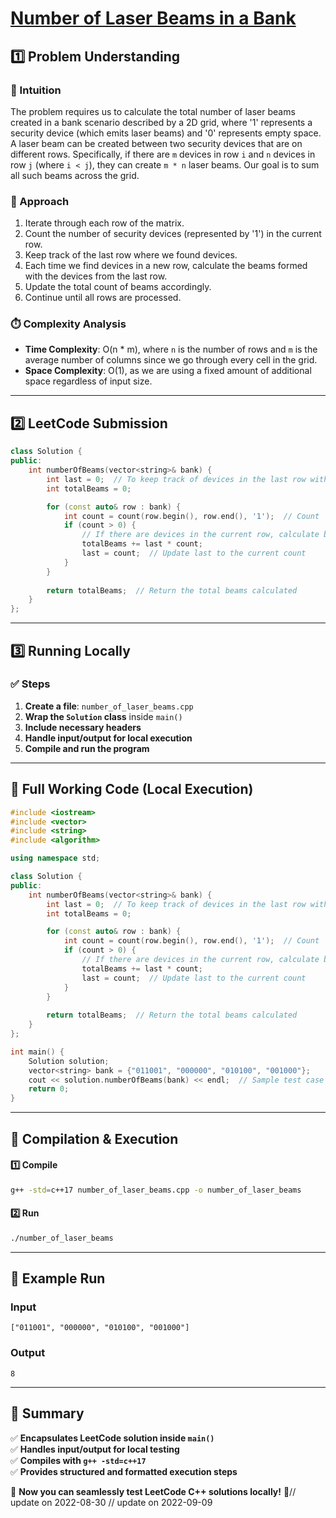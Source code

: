 # **[Number of Laser Beams in a Bank](https://leetcode.com/problems/number-of-laser-beams-in-a-bank/description/)**  

## **1️⃣ Problem Understanding**  
### **📌 Intuition**  
The problem requires us to calculate the total number of laser beams created in a bank scenario described by a 2D grid, where '1' represents a security device (which emits laser beams) and '0' represents empty space. A laser beam can be created between two security devices that are on different rows. Specifically, if there are `m` devices in row `i` and `n` devices in row `j` (where `i < j`), they can create `m * n` laser beams. Our goal is to sum all such beams across the grid.

### **🚀 Approach**  
1. Iterate through each row of the matrix.
2. Count the number of security devices (represented by '1') in the current row.
3. Keep track of the last row where we found devices. 
4. Each time we find devices in a new row, calculate the beams formed with the devices from the last row. 
5. Update the total count of beams accordingly.
6. Continue until all rows are processed.

### **⏱️ Complexity Analysis**  
- **Time Complexity**: O(n * m), where `n` is the number of rows and `m` is the average number of columns since we go through every cell in the grid.  
- **Space Complexity**: O(1), as we are using a fixed amount of additional space regardless of input size.  

---  

## **2️⃣ LeetCode Submission**  
```cpp
class Solution {
public:
    int numberOfBeams(vector<string>& bank) {
        int last = 0;  // To keep track of devices in the last row with devices
        int totalBeams = 0;

        for (const auto& row : bank) {
            int count = count(row.begin(), row.end(), '1');  // Count '1's in the current row
            if (count > 0) {
                // If there are devices in the current row, calculate beams with the last row
                totalBeams += last * count;
                last = count;  // Update last to the current count
            }
        }
        
        return totalBeams;  // Return the total beams calculated
    }
};  
```  

---  

## **3️⃣ Running Locally**  
### **✅ Steps**  
1. **Create a file**: `number_of_laser_beams.cpp`  
2. **Wrap the `Solution` class** inside `main()`  
3. **Include necessary headers**  
4. **Handle input/output for local execution**  
5. **Compile and run the program**  

---  

## **📝 Full Working Code (Local Execution)**  
```cpp
#include <iostream>
#include <vector>
#include <string>
#include <algorithm>

using namespace std;

class Solution {
public:
    int numberOfBeams(vector<string>& bank) {
        int last = 0;  // To keep track of devices in the last row with devices
        int totalBeams = 0;

        for (const auto& row : bank) {
            int count = count(row.begin(), row.end(), '1');  // Count '1's in the current row
            if (count > 0) {
                // If there are devices in the current row, calculate beams with the last row
                totalBeams += last * count;
                last = count;  // Update last to the current count
            }
        }
        
        return totalBeams;  // Return the total beams calculated
    }
};

int main() {
    Solution solution;
    vector<string> bank = {"011001", "000000", "010100", "001000"};
    cout << solution.numberOfBeams(bank) << endl;  // Sample test case
    return 0;
}  
```  

---  

## **🔧 Compilation & Execution**  
#### **1️⃣ Compile**  
```bash
g++ -std=c++17 number_of_laser_beams.cpp -o number_of_laser_beams
```  

#### **2️⃣ Run**  
```bash
./number_of_laser_beams
```  

---  

## **🎯 Example Run**  
### **Input**  
```
["011001", "000000", "010100", "001000"]
```  
### **Output**  
```
8
```  

---  

## **📌 Summary**  
✅ **Encapsulates LeetCode solution inside `main()`**  
✅ **Handles input/output for local testing**  
✅ **Compiles with `g++ -std=c++17`**  
✅ **Provides structured and formatted execution steps**  

🚀 **Now you can seamlessly test LeetCode C++ solutions locally!** 🚀// update on 2022-08-30
// update on 2022-09-09

